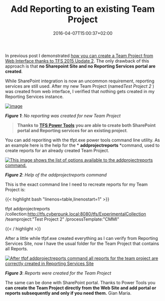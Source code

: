 ﻿---
title: "Add Reporting to an existing Team Project"
description: ""
date: 2016-04-07T15:00:37+02:00
draft: false
tags: [Tfs]
categories: [Team Foundation Server]
---
In previous post I demonstrated [how you can create a Team Project from Web Interface thanks to TFS 2015 Update 2](http://www.codewrecks.com/blog/index.php/2016/04/03/create-a-team-project-from-web-ui-in-tfs-2015-update-2/). The only drawback of this approach is that  **no Sharepoint Site and no Reporting Services portal are created**.

While SharePoint integration is now an uncommon requirement, reporting services are still used. After my new Team Project (named*Test Project 2* ) was created from web interface, I verified that nothing gets created in my Reporting Services instance.

[![image](http://www.codewrecks.com/blog/wp-content/uploads/2016/04/image_thumb-5.png "image")](http://www.codewrecks.com/blog/wp-content/uploads/2016/04/image-5.png)

 ***Figure 1***: *No reporting was created for new Team Project*

>  **Thanks to** [**TFS Power Tools**](https://visualstudiogallery.msdn.microsoft.com/898a828a-af00-42c6-bbb2-530dc7b8f2e1) **you are able to create both SharePoint portal and Reporting services for an existing project**.

You can add reporiting with the tfpt.exe power tools command line utility. As an example here is the help for the * **addprojectreports** *command, used to create reports for an already created Team Project.

[![This image shows the list of options available to the addprojectreports command.](http://www.codewrecks.com/blog/wp-content/uploads/2016/04/image_thumb-3.png "Help of the addprojectreports command")](http://www.codewrecks.com/blog/wp-content/uploads/2016/04/image-3.png)

 ***Figure 2***: *Help of the addprojectreports command*

This is the exact command line I need to recreate reports for my Team Project is:

{{< highlight bash "linenos=table,linenostart=1" >}}


tfpt addprojectreports 
/collection:http://tfs.cyberpunk.local:8080/tfs/ExperimentalCollection 
/teamproject:"Test Project 2"
 	/processTemplate:"CMMI"

{{< / highlight >}}

After a little while tfpf.exe created everything as I can verify from Reporting Services Site, now I have the usual folder for the Team Project that contains all Reports.

[![After tfpf addprojectreports command all reports for the team project are correctly created in Reporting Services Site](http://www.codewrecks.com/blog/wp-content/uploads/2016/04/image_thumb-6.png "Reports were created for the Team Project")](http://www.codewrecks.com/blog/wp-content/uploads/2016/04/image-6.png)

 ***Figure 3***: *Reports were created for the Team Project*

The same can be done with SharePoint portal. Thanks to Power Tools you  **can create the Team Project directly from the Web Site and add portal or reports subsequently and only if you need them.** Gian Maria.
